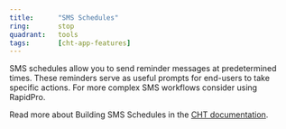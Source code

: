 ```yaml
---
title:      "SMS Schedules"
ring:       stop
quadrant:   tools
tags:       [cht-app-features]
---
```


SMS schedules allow you to send reminder messages at predetermined times. These reminders serve as useful prompts for end-users to take specific actions. For more complex SMS workflows consider using RapidPro.

Read more about Building SMS Schedules in the [CHT documentation](https://docs.communityhealthtoolkit.org/apps/tutorials/sms-schedules/).